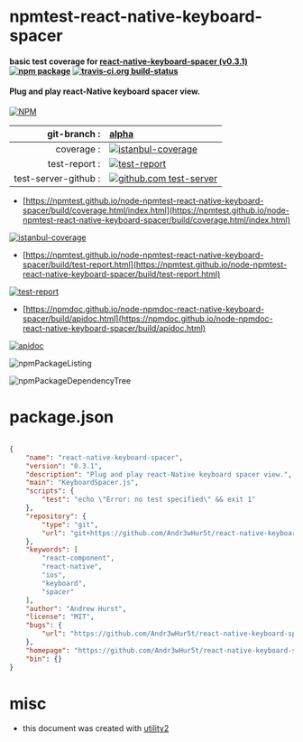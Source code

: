 # npmtest-react-native-keyboard-spacer

#### basic test coverage for  [react-native-keyboard-spacer (v0.3.1)](https://github.com/Andr3wHur5t/react-native-keyboard-spacer#readme)  [![npm package](https://img.shields.io/npm/v/npmtest-react-native-keyboard-spacer.svg?style=flat-square)](https://www.npmjs.org/package/npmtest-react-native-keyboard-spacer) [![travis-ci.org build-status](https://api.travis-ci.org/npmtest/node-npmtest-react-native-keyboard-spacer.svg)](https://travis-ci.org/npmtest/node-npmtest-react-native-keyboard-spacer)

#### Plug and play react-Native keyboard spacer view.

[![NPM](https://nodei.co/npm/react-native-keyboard-spacer.png?downloads=true&downloadRank=true&stars=true)](https://www.npmjs.com/package/react-native-keyboard-spacer)

| git-branch : | [alpha](https://github.com/npmtest/node-npmtest-react-native-keyboard-spacer/tree/alpha)|
|--:|:--|
| coverage : | [![istanbul-coverage](https://npmtest.github.io/node-npmtest-react-native-keyboard-spacer/build/coverage.badge.svg)](https://npmtest.github.io/node-npmtest-react-native-keyboard-spacer/build/coverage.html/index.html)|
| test-report : | [![test-report](https://npmtest.github.io/node-npmtest-react-native-keyboard-spacer/build/test-report.badge.svg)](https://npmtest.github.io/node-npmtest-react-native-keyboard-spacer/build/test-report.html)|
| test-server-github : | [![github.com test-server](https://npmtest.github.io/node-npmtest-react-native-keyboard-spacer/GitHub-Mark-32px.png)](https://npmtest.github.io/node-npmtest-react-native-keyboard-spacer/build/app/index.html) | | build-artifacts : | [![build-artifacts](https://npmtest.github.io/node-npmtest-react-native-keyboard-spacer/glyphicons_144_folder_open.png)](https://github.com/npmtest/node-npmtest-react-native-keyboard-spacer/tree/gh-pages/build)|

- [https://npmtest.github.io/node-npmtest-react-native-keyboard-spacer/build/coverage.html/index.html](https://npmtest.github.io/node-npmtest-react-native-keyboard-spacer/build/coverage.html/index.html)

[![istanbul-coverage](https://npmtest.github.io/node-npmtest-react-native-keyboard-spacer/build/screenCapture.buildCi.browser.%252Ftmp%252Fbuild%252Fcoverage.lib.html.png)](https://npmtest.github.io/node-npmtest-react-native-keyboard-spacer/build/coverage.html/index.html)

- [https://npmtest.github.io/node-npmtest-react-native-keyboard-spacer/build/test-report.html](https://npmtest.github.io/node-npmtest-react-native-keyboard-spacer/build/test-report.html)

[![test-report](https://npmtest.github.io/node-npmtest-react-native-keyboard-spacer/build/screenCapture.buildCi.browser.%252Ftmp%252Fbuild%252Ftest-report.html.png)](https://npmtest.github.io/node-npmtest-react-native-keyboard-spacer/build/test-report.html)

- [https://npmdoc.github.io/node-npmdoc-react-native-keyboard-spacer/build/apidoc.html](https://npmdoc.github.io/node-npmdoc-react-native-keyboard-spacer/build/apidoc.html)

[![apidoc](https://npmdoc.github.io/node-npmdoc-react-native-keyboard-spacer/build/screenCapture.buildCi.browser.%252Ftmp%252Fbuild%252Fapidoc.html.png)](https://npmdoc.github.io/node-npmdoc-react-native-keyboard-spacer/build/apidoc.html)

![npmPackageListing](https://npmtest.github.io/node-npmtest-react-native-keyboard-spacer/build/screenCapture.npmPackageListing.svg)

![npmPackageDependencyTree](https://npmtest.github.io/node-npmtest-react-native-keyboard-spacer/build/screenCapture.npmPackageDependencyTree.svg)



# package.json

```json

{
    "name": "react-native-keyboard-spacer",
    "version": "0.3.1",
    "description": "Plug and play react-Native keyboard spacer view.",
    "main": "KeyboardSpacer.js",
    "scripts": {
        "test": "echo \"Error: no test specified\" && exit 1"
    },
    "repository": {
        "type": "git",
        "url": "git+https://github.com/Andr3wHur5t/react-native-keyboard-spacer.git"
    },
    "keywords": [
        "react-component",
        "react-native",
        "ios",
        "keyboard",
        "spacer"
    ],
    "author": "Andrew Hurst",
    "license": "MIT",
    "bugs": {
        "url": "https://github.com/Andr3wHur5t/react-native-keyboard-spacer/issues"
    },
    "homepage": "https://github.com/Andr3wHur5t/react-native-keyboard-spacer#readme",
    "bin": {}
}
```



# misc
- this document was created with [utility2](https://github.com/kaizhu256/node-utility2)
